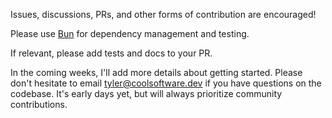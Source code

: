 Issues, discussions, PRs, and other forms of contribution are encouraged!

Please use [Bun](https://bun.sh/) for dependency management and testing.

If relevant, please add tests and docs to your PR.

In the coming weeks, I'll add more details about getting started. Please don't hesitate to email tyler@coolsoftware.dev if you have questions on the codebase. It's early days yet, but will always prioritize community contributions.

